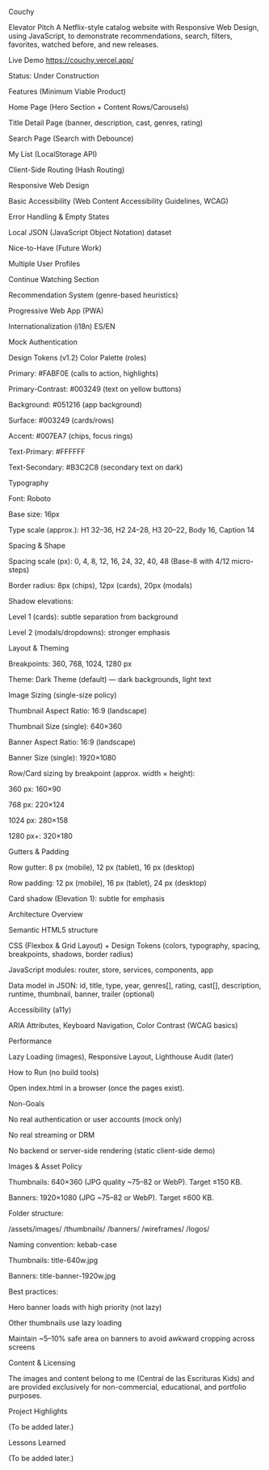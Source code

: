 Couchy

Elevator Pitch
A Netflix-style catalog website with Responsive Web Design, using JavaScript, to demonstrate recommendations, search, filters, favorites, watched before, and new releases.

Live Demo
https://couchy.vercel.app/

Status: Under Construction

Features (Minimum Viable Product)

Home Page (Hero Section + Content Rows/Carousels)

Title Detail Page (banner, description, cast, genres, rating)

Search Page (Search with Debounce)

My List (LocalStorage API)

Client-Side Routing (Hash Routing)

Responsive Web Design

Basic Accessibility (Web Content Accessibility Guidelines, WCAG)

Error Handling & Empty States

Local JSON (JavaScript Object Notation) dataset

Nice-to-Have (Future Work)

Multiple User Profiles

Continue Watching Section

Recommendation System (genre-based heuristics)

Progressive Web App (PWA)

Internationalization (i18n) ES/EN

Mock Authentication

Design Tokens (v1.2)
Color Palette (roles)

Primary: #FABF0E (calls to action, highlights)

Primary-Contrast: #003249 (text on yellow buttons)

Background: #051216 (app background)

Surface: #003249 (cards/rows)

Accent: #007EA7 (chips, focus rings)

Text-Primary: #FFFFFF

Text-Secondary: #B3C2C8 (secondary text on dark)

Typography

Font: Roboto

Base size: 16px

Type scale (approx.): H1 32–36, H2 24–28, H3 20–22, Body 16, Caption 14

Spacing & Shape

Spacing scale (px): 0, 4, 8, 12, 16, 24, 32, 40, 48
(Base-8 with 4/12 micro-steps)

Border radius: 8px (chips), 12px (cards), 20px (modals)

Shadow elevations:

Level 1 (cards): subtle separation from background

Level 2 (modals/dropdowns): stronger emphasis

Layout & Theming

Breakpoints: 360, 768, 1024, 1280 px

Theme: Dark Theme (default) — dark backgrounds, light text

Image Sizing (single-size policy)

Thumbnail Aspect Ratio: 16:9 (landscape)

Thumbnail Size (single): 640×360

Banner Aspect Ratio: 16:9 (landscape)

Banner Size (single): 1920×1080

Row/Card sizing by breakpoint (approx. width × height):

360 px: 160×90

768 px: 220×124

1024 px: 280×158

1280 px+: 320×180

Gutters & Padding

Row gutter: 8 px (mobile), 12 px (tablet), 16 px (desktop)

Row padding: 12 px (mobile), 16 px (tablet), 24 px (desktop)

Card shadow (Elevation 1): subtle for emphasis

Architecture Overview

Semantic HTML5 structure

CSS (Flexbox & Grid Layout) + Design Tokens (colors, typography, spacing, breakpoints, shadows, border radius)

JavaScript modules: router, store, services, components, app

Data model in JSON: id, title, type, year, genres[], rating, cast[], description, runtime, thumbnail, banner, trailer (optional)

Accessibility (a11y)

ARIA Attributes, Keyboard Navigation, Color Contrast (WCAG basics)

Performance

Lazy Loading (images), Responsive Layout, Lighthouse Audit (later)

How to Run (no build tools)

Open index.html in a browser (once the pages exist).

Non-Goals

No real authentication or user accounts (mock only)

No real streaming or DRM

No backend or server-side rendering (static client-side demo)

Images & Asset Policy

Thumbnails: 640×360 (JPG quality ~75–82 or WebP). Target ≤150 KB.

Banners: 1920×1080 (JPG ~75–82 or WebP). Target ≤600 KB.

Folder structure:

/assets/images/
  /thumbnails/
  /banners/
  /wireframes/
  /logos/


Naming convention: kebab-case

Thumbnails: title-640w.jpg

Banners: title-banner-1920w.jpg

Best practices:

Hero banner loads with high priority (not lazy)

Other thumbnails use lazy loading

Maintain ~5–10% safe area on banners to avoid awkward cropping across screens

Content & Licensing

The images and content belong to me (Central de las Escrituras Kids) and are provided exclusively for non-commercial, educational, and portfolio purposes.

Project Highlights

(To be added later.)

Lessons Learned

(To be added later.)
